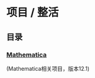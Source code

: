 # 项目 / 整活
## 目录


### [Mathematica](./Mathematica/index.md)
(Mathematica相关项目，版本12.1)  
<br><br><br>  



